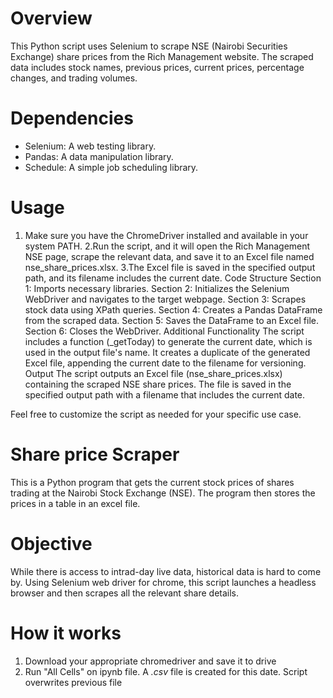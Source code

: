# Overview
This Python script uses Selenium to scrape NSE (Nairobi Securities Exchange) share prices from the Rich Management website. The scraped data includes stock names, previous prices, current prices, percentage changes, and trading volumes.

# Dependencies
- Selenium: A web testing library.
- Pandas: A data manipulation library.
- Schedule: A simple job scheduling library.

# Usage
1. Make sure you have the ChromeDriver installed and available in your system PATH.
2.Run the script, and it will open the Rich Management NSE page, scrape the relevant data, and save it to an Excel file named nse_share_prices.xlsx.
3.The Excel file is saved in the specified output path, and its filename includes the current date.
Code Structure
Section 1: Imports necessary libraries.
Section 2: Initializes the Selenium WebDriver and navigates to the target webpage.
Section 3: Scrapes stock data using XPath queries.
Section 4: Creates a Pandas DataFrame from the scraped data.
Section 5: Saves the DataFrame to an Excel file.
Section 6: Closes the WebDriver.
Additional Functionality
The script includes a function (_getToday) to generate the current date, which is used in the output file's name.
It creates a duplicate of the generated Excel file, appending the current date to the filename for versioning.
Output
The script outputs an Excel file (nse_share_prices.xlsx) containing the scraped NSE share prices. The file is saved in the specified output path with a filename that includes the current date.

Feel free to customize the script as needed for your specific use case.









# Share price Scraper

This is a Python program that gets the current stock prices of shares trading at the Nairobi Stock Exchange (NSE).
The program then stores the prices in a table in an excel file.

# Objective

While there is access to intrad-day live data, historical data is hard to come by. 
Using Selenium web driver for chrome, this script launches a headless browser and then scrapes all the relevant share details.

# How it works

1. Download your appropriate chromedriver and save it to drive
2. Run "All Cells" on ipynb file. A *.csv* file is created for this date. Script overwrites previous file



